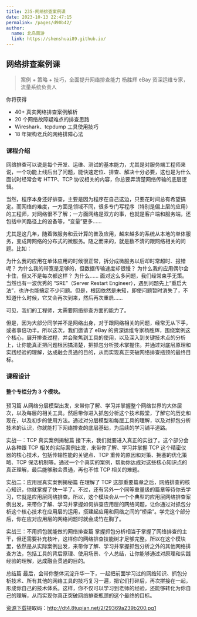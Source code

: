 ```yaml
---
title: 235-网络排查案例课
date: 2023-10-13 22:47:15
permalink: /pages/d90b42/
author: 
  name: 北鸟南游
  link: https://shenshuai89.github.io/
---
```

## 网络排查案例课

> 案例 + 策略 + 技巧，全面提升网络排查能力
> 杨胜辉  eBay 资深运维专家，流量系统负责人

你将获得

- 40+ 真实网络排查案例解析
- 20 个网络故障疑难点的排查思路
- Wireshark、tcpdump 工具使用技巧
- 18 年架构老兵的网络排障心法

### 课程介绍

网络排查可以说是每个开发、运维、测试的基本能力，尤其是对服务端工程师来说，一个功能上线后出了问题，能快速定位、排查、解决十分必要，这也是为什么面试时经常会考 HTTP、TCP 协议相关的内容，你总要弄清楚网络传输的底层逻辑。

当然，程序本身还好排查，主要是因为程序在自己这边，只要花时间总有希望搞定。而网络的难度，一方面是领域不同，很多专门写程序（特别是偏上层的应用）的工程师，对网络很不了解；一方面网络是双方的事，也就是客户端和服务端，还包括中间路径上的设备等，“变量”更多……

尤其是这几年，随着微服务和云计算的普及应用，越来越多的系统从本地的单体服务，变成跨网络的分布式的微服务。随之而来的，就是数不清的跟网络相关的问题。比如：

为什么我的应用在单体应用的时候很正常，拆分成微服务以后却时常超时、报错呢？
为什么我的带宽是足够的，但数据传输速度却很慢？
为什么我的应用偶尔会卡住，但又不是每次都这样？
为什么……
面对这么多问题，我们经常束手无策。当然也有一波优秀的 “SRE”（Server Restart Engineer），遇到问题先上“重启大法”，也许也能搞定不少问题。但是，根因依然是未知，即使问题暂时消失了，不知道什么时候，它又会再次到来，然后再次重启……

可见，我们的工程师，太需要网络排查方面的能力了。

但是，因为大部分同学并不是网络出身，对于跟网络相关的问题，经常无从下手，或者事倍功半。所以这次，我们邀请了 eBay 的资深运维专家杨胜辉，围绕案例这个核心，展开排查过程，并会聚焦到工具的使用，以及深入到关键技术点的分析上，让你能真正把问题根因搞清楚，把抓包分析技术掌握住。并通过对底层原理和实践经验的理解，达成融会贯通的目的，从而实现真正突破网络排查瓶颈的最终目标。


### 课程设计

#### 整个专栏分为 3 个模块。

预习篇
从网络分层模型出发，来带你了解、学习并掌握整个网络世界的大体层次，以及每层的相关工具。然后带你进入抓包分析这个技术殿堂，了解它的历史和现在，以及初步的使用方法。通过对分层模型和每层工具的理解，以及对抓包分析技术的认识，你就能打下网络排查的底层基础，为后续的学习铺平道路。

实战一：TCP 真实案例揭秘篇
接下来，我们就要进入真正的实战了。这个部分会从各种跟 TCP 相关的实际案例出发，来带你了解、学习并掌握 TCP 这个精密仪器的核心技术，包括传输性能的关键点、TCP 重传的原因和对策、拥塞的优化策略、TCP 保活机制等。通过一个个真实的案例，帮助你达成对这些核心知识点的真正理解，最后能够融会贯通，再也不怵 TCP 相关的难题。

实战二：应用层真实案例揭秘篇
在理解了 TCP 这部重要篇章之后，网络排查的核心知识，你就掌握了快一半了。不过，还有另外一个同等重量级的篇章等待你去学习，它就是应用层网络排查。所以，这个模块会从一个个典型的应用层网络排查案例出发，来带你了解、学习并掌握如何排查应用层的网络问题，让你通过对抓包分析这个核心技术在应用层的运用，搭建起应用和网络之间的“桥梁”。学完这个部分后，你在应对应用层的网络问题时就会成竹在胸了。

实战三：不用抓包就能做的网络排查篇
掌握抓包分析相当于掌握了网络排查的主干，但还需要补充枝叶，这样你的网络排查技能树才足够完整。所以在这个模块里，依然是从实际案例出发，来带你了解、学习并掌握抓包分析之外的其他网络排查方法，包括工具的背后原理、使用场景、个人总结，让你能够通过对原理和实践经验的理解，达成融会贯通的目的。

总结篇
最后，会带你整体沉淀升华一下，一起把前面学习过的网络知识、抓包分析技术、所有其他的网络工具的技巧复习一遍，把它们打碎后，再次拼接在一起，形成你自己的技术体系。这样，你不仅可以学习到老师的经验，还能够转化为你自己的理解，从而实现你真正突破网络排查瓶颈的这个最终的目标。

[资源下载](https://pan.baidu.com/s/1_PWLcaWCoWj_PSF4cUI8Pw)提取码：http://dt4.8tupian.net/2/29369a239b200.pg1
